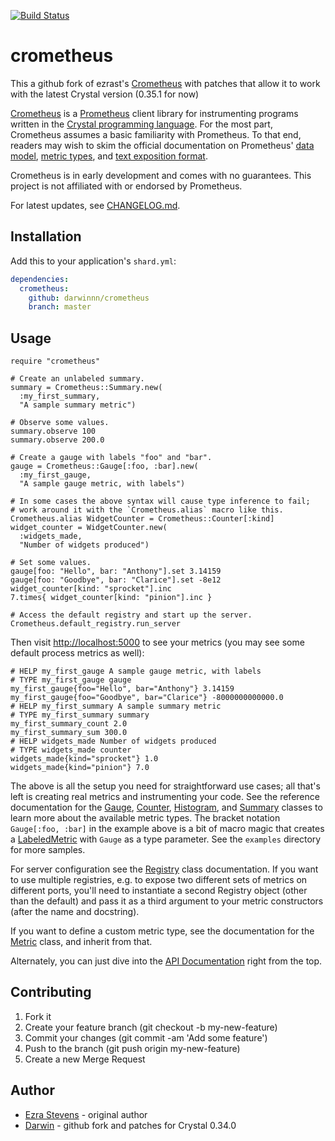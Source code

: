 [![Build Status](https://travis-ci.org/Darwinnn/crometheus.svg?branch=master)](https://travis-ci.org/Darwinnn/crometheus)
# crometheus

This a github fork of ezrast's [Crometheus](https://gitlab.com/ezrast/crometheus) with patches that allow it to work with the latest Crystal version (0.35.1 for now)

[Crometheus](https://gitlab.com/ezrast/crometheus) is a [Prometheus](https://prometheus.io/) client library for instrumenting programs written in the [Crystal programming language](https://crystal-lang.org/).
For the most part, Crometheus assumes a basic familiarity with Prometheus.
To that end, readers may wish to skim the official documentation on Prometheus' [data model](https://prometheus.io/docs/concepts/data_model/), [metric types](https://prometheus.io/docs/concepts/metric_types/), and [text exposition format](https://prometheus.io/docs/instrumenting/exposition_formats/#text-format-details).

Crometheus is in early development and comes with no guarantees. This project is not affiliated with or endorsed by Prometheus.

For latest updates, see [CHANGELOG.md](CHANGELOG.md).

## Installation

Add this to your application's `shard.yml`:

```yaml
dependencies:
  crometheus:
    github: darwinnn/crometheus
    branch: master
```

## Usage

```crystal
require "crometheus"

# Create an unlabeled summary.
summary = Crometheus::Summary.new(
  :my_first_summary,
  "A sample summary metric")

# Observe some values.
summary.observe 100
summary.observe 200.0

# Create a gauge with labels "foo" and "bar".
gauge = Crometheus::Gauge[:foo, :bar].new(
  :my_first_gauge,
  "A sample gauge metric, with labels")

# In some cases the above syntax will cause type inference to fail;
# work around it with the `Crometheus.alias` macro like this.
Crometheus.alias WidgetCounter = Crometheus::Counter[:kind]
widget_counter = WidgetCounter.new(
  :widgets_made,
  "Number of widgets produced")

# Set some values.
gauge[foo: "Hello", bar: "Anthony"].set 3.14159
gauge[foo: "Goodbye", bar: "Clarice"].set -8e12
widget_counter[kind: "sprocket"].inc
7.times{ widget_counter[kind: "pinion"].inc }

# Access the default registry and start up the server.
Crometheus.default_registry.run_server
```
Then visit [http://localhost:5000](http://localhost:5000) to see your
metrics (you may see some default process metrics as well):
```text
# HELP my_first_gauge A sample gauge metric, with labels
# TYPE my_first_gauge gauge
my_first_gauge{foo="Hello", bar="Anthony"} 3.14159
my_first_gauge{foo="Goodbye", bar="Clarice"} -8000000000000.0
# HELP my_first_summary A sample summary metric
# TYPE my_first_summary summary
my_first_summary_count 2.0
my_first_summary_sum 300.0
# HELP widgets_made Number of widgets produced
# TYPE widgets_made counter
widgets_made{kind="sprocket"} 1.0
widgets_made{kind="pinion"} 7.0
```

The above is all the setup you need for straightforward use cases; all that's left is creating real metrics and instrumenting your code.
See the reference documentation for the [Gauge](https://ezrast.gitlab.io/crometheus/Crometheus/Gauge.html), [Counter](https://ezrast.gitlab.io/crometheus/Crometheus/Counter.html), [Histogram](https://ezrast.gitlab.io/crometheus/Crometheus/Histogram.html), and [Summary](https://ezrast.gitlab.io/crometheus/Crometheus/Summary.html) classes to learn more about the available metric types.
The bracket notation `Gauge[:foo, :bar]` in the example above is a bit of macro magic that creates a [LabeledMetric](https://ezrast.gitlab.io/crometheus/Crometheus/Metric/LabeledMetric.html) with `Gauge` as a type parameter.
See the `examples` directory for more samples.

For server configuration see the [Registry](https://ezrast.gitlab.io/crometheus/Crometheus/Registry.html) class documentation.
If you want to use multiple registries, e.g. to expose two different sets of metrics on different ports, you'll need to instantiate a second Registry object (other than the default) and pass it as a third argument to your metric constructors (after the name and docstring).

If you want to define a custom metric type, see the documentation for the [Metric](https://ezrast.gitlab.io/crometheus/Crometheus/Metric.html) class, and inherit from that.

Alternately, you can just dive into the [API Documentation](https://ezrast.gitlab.io/crometheus) right from the top.

## Contributing

1. Fork it
2. Create your feature branch (git checkout -b my-new-feature)
3. Commit your changes (git commit -am 'Add some feature')
4. Push to the branch (git push origin my-new-feature)
5. Create a new Merge Request

## Author

- [Ezra Stevens](https://gitlab.com/ezrast) - original author
- [Darwin](https://github.com/darwinnn) - github fork and patches for Crystal 0.34.0

